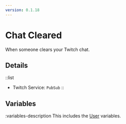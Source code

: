 ```yaml
---
version: 0.1.18
---
```


# Chat Cleared
When someone clears your Twitch chat.

## Details
::list
- Twitch Service: `PubSub`
::

## Variables
:variables-description
This includes the [User](/Variables/User-Variables) variables.
